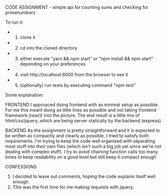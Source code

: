 CODE ASSIGNMENT - simple api for counting sums and checking for primenumbers

To run it:
- 1. clone it
- 2. cd into the cloned directory
- 3. either execute "yarn && npm start" or "npm install && npm start" depending on your preferences
- 4. visit http://localhost:8000 from the browser to see it
- 5. (optionally) run tests by executing command "npm test"

Some explanation:

FRONTEND
  I approaced doing frontend with as minimal setup as possible. For me this meant doing as little lines as possible and
  not taking frontend framework (react) into the picture. The end result is a little mix of html/css/jquery, which are being
  server statically by the backend (express).

BACKEND
  As the assignment is pretty straightforward and it is expected to be written as compactly and clearly as possible, I tried to
  satisfy both requirements. I'm trying to keep the code well organised with separating most stuff into their own files (which isn't such a big job yet since we're not dealing with complex stuff). I try to avoid chaining function calls too many times to keep readability on a good level but still keep it compact enough

CONFESSIONS
  1. I decided to leave out comments, hoping the code explains itself well enough.
  2. This was the first time for me making requests with jquery.
  